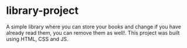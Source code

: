# library-project

A simple library where you can store your books and change if you have already read them, you can remove them as well!.
This project was built using HTML, CSS and JS.